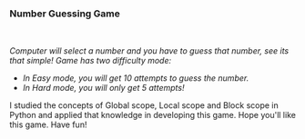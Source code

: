 ### Number Guessing Game
<br>
<p><i>Computer will select a number and you have to guess that number, see its that simple! Game has two difficulty mode:
<ul><li>In Easy mode, you will get 10 attempts to guess the number.</li>
<li>In Hard mode, you will only get 5 attempts!</li></ul></i></p>
<p>I studied the concepts of Global scope, Local scope and Block scope in Python and applied that knowledge in developing this game. Hope you'll like this game. Have fun!</p>